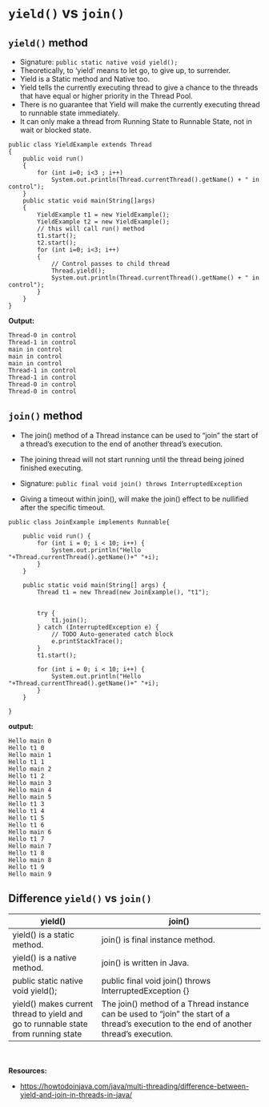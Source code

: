 # `yield()` vs `join()`
## `yield()` method
* Signature:
  `public static native void yield();`
* Theoretically, to ‘yield’ means to let go, to give up, to surrender.
* Yield is a Static method and Native too.
* Yield tells the currently executing thread to give a chance to the threads that have equal or higher priority in the Thread Pool.
* There is no guarantee that Yield will make the currently executing thread to runnable state immediately.
* It can only make a thread from Running State to Runnable State, not in wait or blocked state.
````
public class YieldExample extends Thread  
{  
    public void run()  
    {  
        for (int i=0; i<3 ; i++)  
            System.out.println(Thread.currentThread().getName() + " in control");  
    }  
    public static void main(String[]args)  
    {  
        YieldExample t1 = new YieldExample();  
        YieldExample t2 = new YieldExample();  
        // this will call run() method  
        t1.start();  
        t2.start();  
        for (int i=0; i<3; i++)  
        {  
            // Control passes to child thread  
            Thread.yield();  
            System.out.println(Thread.currentThread().getName() + " in control");  
        }  
    }  
}  
````
__Output:__
````
Thread-0 in control
Thread-1 in control
main in control
main in control
main in control
Thread-1 in control
Thread-1 in control
Thread-0 in control
Thread-0 in control
````

## `join()` method
* The join() method of a Thread instance can be used to “join” the start of a thread’s execution to the end of another thread’s execution.
* The joining thread will not start running until the thread being joined finished executing.
* Signature:
  `public final void join() throws InterruptedException`
* Giving a timeout within join(), will make the join() effect to be nullified after the specific timeout.
````
public class JoinExample implements Runnable{

	public void run() {
		for (int i = 0; i < 10; i++) {
			System.out.println("Hello "+Thread.currentThread().getName()+" "+i);
		}
	}
	
	public static void main(String[] args) {
		Thread t1 = new Thread(new JoinExample(), "t1");
		
		
		try {
			t1.join();
		} catch (InterruptedException e) {
			// TODO Auto-generated catch block
			e.printStackTrace();
		}
		t1.start();
		
		for (int i = 0; i < 10; i++) {
			System.out.println("Hello "+Thread.currentThread().getName()+" "+i);
		}
	}
	
}
````
__output:__
````
Hello main 0
Hello t1 0
Hello main 1
Hello t1 1
Hello main 2
Hello t1 2
Hello main 3
Hello main 4
Hello main 5
Hello t1 3
Hello t1 4
Hello t1 5
Hello t1 6
Hello main 6
Hello t1 7
Hello main 7
Hello t1 8
Hello main 8
Hello t1 9
Hello main 9
````

## Difference `yield()` vs `join()`
yield()                                                               | join()             
--------------------------------------------------------------------- | ----------------------------------------------------------------
yield() is a static method.                                           | join() is final instance method.
yield() is a native method.                                           | join() is written in Java.
public static native void yield();                                    | public final void join() throws InterruptedException {}
yield() makes current thread to yield and go to runnable state from running state | The join() method of a Thread instance can be used to “join” the start of a thread’s execution to the end of another thread’s execution.


<br><br>__Resources:__
* https://howtodoinjava.com/java/multi-threading/difference-between-yield-and-join-in-threads-in-java/




